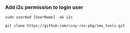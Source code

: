 ### Add i2c permission to login user

`sudo usermod [UserName] -aG i2c`

`git clone https://github.com/ccny-ros-pkg/imu_tools.git`
